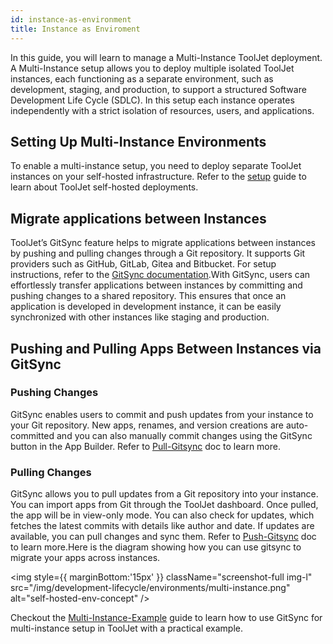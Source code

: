 ```yaml
---
id: instance-as-environment
title: Instance as Enviroment
---
```



In this guide, you will learn to manage a Multi-Instance ToolJet deployment. A Multi-Instance setup allows you to deploy multiple isolated ToolJet instances, each functioning as a separate environment, such as development, staging, and production, to support a structured Software Development Life Cycle (SDLC). In this setup each instance operates independently with a strict isolation of resources, users, and applications.

## Setting Up Multi-Instance Environments

To enable a multi-instance setup, you need to deploy separate ToolJet instances on your self-hosted infrastructure. Refer to the [setup](/docs) guide to learn about ToolJet self-hosted deployments.

## Migrate applications between Instances

ToolJet’s GitSync feature helps to migrate applications between instances by pushing and pulling changes through a Git repository. It supports Git providers such as GitHub, GitLab, Gitea and Bitbucket. For setup instructions, refer to the [GitSync documentation](/docs).With GitSync, users can effortlessly transfer applications between instances by committing and pushing changes to a shared repository. This ensures that once an application is developed in development instance, it can be easily synchronized with other instances like staging and production.

## Pushing and Pulling Apps Between Instances via GitSync

### Pushing Changes

GitSync enables users to commit and push updates from your instance to your Git repository. New apps, renames, and version creations are auto-committed and you can also manually commit changes using the GitSync button in the App Builder. Refer to [Pull-Gitsync](/docs) doc to learn more.

### Pulling Changes

GitSync allows you to pull updates from a Git repository into your instance. You can import apps from Git through the ToolJet dashboard. Once pulled, the app will be in view-only mode. You can also check for updates, which fetches the latest commits with details like author and date. If updates are available, you can pull changes and sync them. Refer to [Push-Gitsync](/docs) doc to learn more.Here is the diagram showing how you can use gitsync to migrate your apps across instances.

<img style={{ marginBottom:'15px' }} className="screenshot-full img-l" src="/img/development-lifecycle/environments/multi-instance.png" alt="self-hosted-env-concept" />

Checkout the [Multi-Instance-Example](/docs) guide to learn how to use GitSync for multi-instance setup in ToolJet with a practical example.